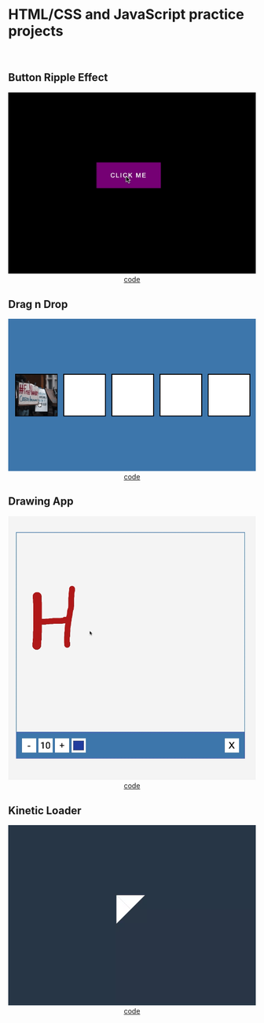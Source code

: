 # HTML/CSS and JavaScript practice projects

<br/>

## Button Ripple Effect

<div align="center">
    <img src="doc/gifs/button-ripple-effect.gif" width="800">
    <a href="day19-button-ripple-effect">code</a>
</div>

## Drag n Drop

<div align="center">
    <img src="doc/gifs/drag-n-drop.gif" width="800">
    <a href="day20-drag-n-drop">code</a>
</div>

## Drawing App

<div align="center">
    <img src="doc/gifs/drawing-app.gif" width="800">
    <a href="day21-drawing-app">code</a>
</div>

## Kinetic Loader

<div align="center">
    <img src="doc/gifs/kinetic-loader.gif" width="800">
    <a href="day22-kinetic-loader">code</a>
</div>
